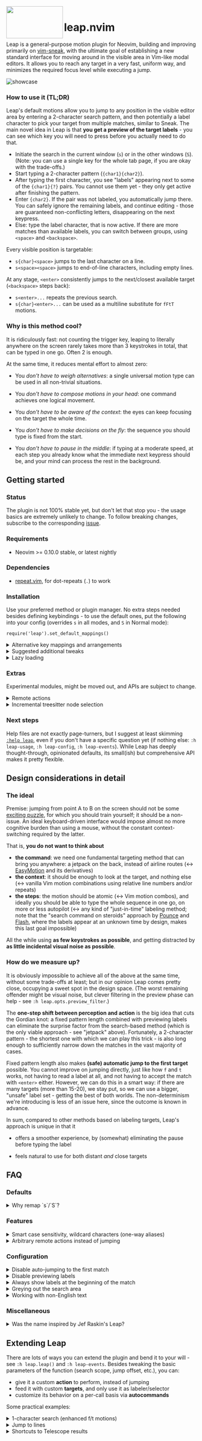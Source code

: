 <img align="left" width="150" height="85" src="../media/kangaroo.png?raw=true">

# leap.nvim

Leap is a general-purpose motion plugin for Neovim, building and improving
primarily on [vim-sneak](https://github.com/justinmk/vim-sneak), with the
ultimate goal of establishing a new standard interface for moving around in the
visible area in Vim-like modal editors. It allows you to reach any target in a
very fast, uniform way, and minimizes the required focus level while executing
a jump.

![showcase](../media/showcase.gif?raw=true)

### How to use it (TL;DR)

Leap's default motions allow you to jump to any position in the visible editor
area by entering a 2-character search pattern, and then potentially a label
character to pick your target from multiple matches, similar to Sneak. The main
novel idea in Leap is that **you get a preview of the target labels** - you can
see which key you will need to press before you actually need to do that.

- Initiate the search in the current window (`s`) or in the other windows
  (`S`). (Note: you can use a single key for the whole tab page, if you are
  okay with the trade-offs.)
- Start typing a 2-character pattern (`{char1}{char2}`).
- After typing the first character, you see "labels" appearing next to some of
  the `{char1}{?}` pairs. You cannot use them yet - they only get active after
  finishing the pattern.
- Enter `{char2}`. If the pair was not labeled, you automatically jump there.
  You can safely ignore the remaining labels, and continue editing - those are
  guaranteed non-conflicting letters, disappearing on the next keypress.
- Else: type the label character, that is now active. If there are more matches
  than available labels, you can switch between groups, using `<space>` and
  `<backspace>`.

Every visible position is targetable:

- `s{char}<space>` jumps to the last character on a line.
- `s<space><space>` jumps to end-of-line characters, including empty lines.

At any stage, `<enter>` consistently jumps to the next/closest available target
(`<backspace>` steps back):

- `s<enter>...` repeats the previous search.
- `s{char}<enter>...` can be used as a multiline substitute for `fFtT` motions.

### Why is this method cool?

It is ridiculously fast: not counting the trigger key, leaping to literally
anywhere on the screen rarely takes more than 3 keystrokes in total, that can be
typed in one go. Often 2 is enough.

At the same time, it reduces mental effort to almost zero:

- You _don't have to weigh alternatives_: a single universal motion type can be
  used in all non-trivial situations.

- You _don't have to compose motions in your head_: one command achieves one
  logical movement.

- You _don't have to be aware of the context_: the eyes can keep focusing on the
  target the whole time.

- You _don't have to make decisions on the fly_: the sequence you should type
  is fixed from the start.

- You _don't have to pause in the middle_: if typing at a moderate speed, at
  each step you already know what the immediate next keypress should be, and
  your mind can process the rest in the background.

## Getting started

### Status

The plugin is not 100% stable yet, but don't let that stop you - the usage
basics are extremely unlikely to change. To follow breaking changes, subscribe
to the corresponding [issue](https://github.com/ggandor/leap.nvim/issues/18).

### Requirements

* Neovim >= 0.10.0 stable, or latest nightly

### Dependencies

* [repeat.vim](https://github.com/tpope/vim-repeat), for dot-repeats (`.`) to
  work

### Installation

Use your preferred method or plugin manager. No extra steps needed besides
defining keybindings - to use the default ones, put the following into your
config (overrides `s` in all modes, and `S` in Normal mode):

`require('leap').set_default_mappings()`

<details>
<summary>Alternative key mappings and arrangements</summary>

Calling `require('leap').set_default_mappings()` is equivalent to:

```lua
vim.keymap.set({'n', 'x', 'o'}, 's', '<Plug>(leap)')
vim.keymap.set('n',             'S', '<Plug>(leap-from-window)')
```

Jump to anywhere in Normal mode with one key:

```lua
vim.keymap.set('n',        's', '<Plug>(leap-anywhere)')
vim.keymap.set({'x', 'o'}, 's', '<Plug>(leap)')
```

Trade-off: if you have multiple windows open on the tab page, you will almost
never get an automatic jump, except if all targets are in the same window.
(This is an intentional restriction: it would be too disorienting if the cursor
could jump in/to a different window than your goal, right before selecting the
target.)

Sneak-style:

```lua
vim.keymap.set({'n', 'x', 'o'}, 's',  '<Plug>(leap-forward)')
vim.keymap.set({'n', 'x', 'o'}, 'S',  '<Plug>(leap-backward)')
vim.keymap.set({'n', 'x', 'o'}, 'gs', '<Plug>(leap-from-window)')
```

See `:h leap-custom-mappings` for more.

</details>

<details>
<summary>Suggested additional tweaks</summary>

Highly recommended: define a preview filter to reduce visual noise and the
blinking effect after the first keypress (`:h leap.opts.preview_filter`). You
can still target any visible positions if needed, but you can define what is
considered an exceptional case ("don't bother me with preview for them").

```lua
-- Exclude whitespace and the middle of alphabetic words from preview:
--   foobar[baaz] = quux
--   ^----^^^--^^-^-^--^
require('leap').opts.preview_filter =
  function (ch0, ch1, ch2)
    return not (
      ch1:match('%s') or
      ch0:match('%a') and ch1:match('%a') and ch2:match('%a')
    )
  end
```

Define equivalence classes for brackets and quotes, in addition to the default
whitespace group:

```lua
require('leap').opts.equivalence_classes = { ' \t\r\n', '([{', ')]}', '\'"`' }
```

Use the traversal keys to repeat the previous motion without explicitly
invoking Leap:

```lua
require('leap.user').set_repeat_keys('<enter>', '<backspace>')
```

</details>

<details>
<summary>Lazy loading</summary>

...is all the rage now, but doing it via your plugin manager is unnecessary, as
Leap lazy loads itself. Using the `keys` feature of lazy.nvim might even cause
[problems](https://github.com/ggandor/leap.nvim/issues/191).

</details>

### Extras

Experimental modules, might be moved out, and APIs are subject to change.

<details>
<summary>Remote actions</summary>

Inspired by [leap-spooky.nvim](https://github.com/ggandor/leap-spooky.nvim),
and [flash.nvim](https://github.com/folke/flash.nvim)'s similar feature.

This function allows you to perform an action in a remote location: it
forgets the current mode or pending operator, lets you leap with the
cursor (to anywhere on the tab page), then continues where it left off.
Once an operation or insertion is finished, it moves the cursor back to
the original position, as if you had operated from the distance.

```lua
vim.keymap.set({'n', 'x', 'o'}, 'gs', function ()
  require('leap.remote').action()
end)
```

Example: `gs{leap}yap`, `vgs{leap}apy`, or `ygs{leap}ap` yank the paragraph at
the position specified by `{leap}`.

Tip: As the remote mode is active until returning to Normal mode again (by any
means), `<ctrl-o>` becomes your friend in Insert mode, or when doing change
operations.

**Swapping regions**

Exchanging two regions of text becomes moderately simple, without needing a
custom plugin: `d{region1} gs{leap}v{region2}p P`. Example (swapping two
words): `diw gs{leap}viwp P`.

With remote text objects (see below), the swap is even simpler, almost on par
with [vim-exchange](https://github.com/tommcdo/vim-exchange): `diw virw{leap}p
P`.

Using remote text objects _and_ combining them with an exchange operator is
pretty much text editing at the speed of thought: `cxiw cxirw{leap}`.

**Icing on the cake, no. 1 - giving input ahead of time**

The `input` parameter lets you feed keystrokes automatically after the jump:

```lua
-- Trigger visual selection right away, so that you can `gs{leap}apy`:
vim.keymap.set({'n', 'o'}, 'gs', function ()
  require('leap.remote').action { input = 'v' }
end)

-- Other ideas: `V` (forced linewise), `K`, `gx`, etc.
```

By feeding text objects as `input`, you can create **remote text objects**, for
an even more intuitive workflow (`yarp{leap}` - "yank a remote paragraph
at..."):

```lua
-- Create remote versions of all a/i text objects by inserting `r`
-- into the middle (`iw` becomes `irw`, etc.).
-- A trick to avoid having to create separate hardcoded mappings for
-- each text object: when entering `ar`/`ir`, consume the next
-- character, and create the input from that character concatenated to
-- `a`/`i`.
do
  local remote_text_object = function (prefix)
     local ok, ch = pcall(vim.fn.getcharstr)  -- pcall for handling <C-c>
     if not ok or (ch == vim.keycode('<esc>')) then
       return
     end
     require('leap.remote').action { input = prefix .. ch }
  end
  vim.keymap.set({'x', 'o'}, 'ar', function () remote_text_object('a') end)
  vim.keymap.set({'x', 'o'}, 'ir', function () remote_text_object('i') end)
end
```

A very handy custom mapping - remote line(s), with optional `count`
(`yaa{leap}`, `y3aa{leap}`):

```lua
vim.keymap.set({'x', 'o'}, 'aa', function ()
  -- Force linewise selection.
  local V = vim.fn.mode(true):match('V') and '' or 'V'
  -- In any case, move horizontally, to trigger operations.
  local input = vim.v.count > 1 and (vim.v.count - 1 .. 'j') or 'hl'
  -- With `count=false` you can skip feeding count to the command
  -- automatically (we need -1 here, see above).
  require('leap.remote').action { input = V .. input, count = false }
end)
```

**Icing on the cake, no. 2 - automatic paste after yanking**

With this, you can clone text objects or regions in the blink of an eye, even
from another window (`yarp{leap}`, and voilà, the remote paragraph appears
there):

```lua
vim.api.nvim_create_autocmd('User', {
  pattern = 'RemoteOperationDone',
  group = vim.api.nvim_create_augroup('LeapRemote', {}),
  callback = function (event)
    -- Do not paste if some special register was in use.
    if vim.v.operator == 'y' and event.data.register == '"' then
      vim.cmd('normal! p')
    end
  end,
})
```

</details>

<details>
<summary>Incremental treesitter node selection</summary>

Besides choosing a label (`R{label}`), in Normal/Visual mode you can also use
the traversal keys for incremental selection. The labels are forced to be safe,
so you can operate on the selection right away (`RRRy`). Traversal can also
"wrap around" backwards (`Rr` selects the root node).

```lua
vim.keymap.set({'x', 'o'}, 'R',  function ()
  require('leap.treesitter').select {
    -- To increase/decrease the selection in a clever-f-like manner,
    -- with the trigger key itself (vRRRRrr...). The default keys
    -- (<enter>/<backspace>) also work, so feel free to skip this.
    opts = require('leap.user').with_traversal_keys('R', 'r')
  }
end)
```

Note that it is worth using (forced) linewise mode (`VRRR...`, `yVR`), as
redundant nodes are filtered out (only the outermost are kept in a given line
range), making the selection much more efficient.

</details>

### Next steps

Help files are not exactly page-turners, but I suggest at least skimming
[`:help leap`](doc/leap.txt), even if you don't have a specific question yet
(if nothing else: `:h leap-usage`, `:h leap-config`, `:h leap-events`). While
Leap has deeply thought-through, opinionated defaults, its small(ish) but
comprehensive API makes it pretty flexible.

## Design considerations in detail

### The ideal

Premise: jumping from point A to B on the screen should not be some [exciting
puzzle](https://www.vimgolf.com/), for which you should train yourself; it
should be a non-issue. An ideal keyboard-driven interface would impose almost no
more cognitive burden than using a mouse, without the constant context-switching
required by the latter.

That is, **you do not want to think about**

- **the command**: we need one fundamental targeting method that can bring you
  anywhere: a jetpack on the back, instead of airline routes (↔
  [EasyMotion](https://github.com/easymotion/vim-easymotion) and its
  derivatives)
- **the context**: it should be enough to look at the target, and nothing else
  (↔ vanilla Vim motion combinations using relative line numbers and/or
  repeats)
- **the steps**: the motion should be atomic (↔ Vim motion combos), and ideally
  you should be able to type the whole sequence in one go, on more or less
  autopilot (↔ any kind of "just-in-time" labeling method; note that the
  "search command on steroids" approach by
  [Pounce](https://github.com/rlane/pounce.nvim) and
  [Flash](https://github.com/folke/flash.nvim), where the labels appear at an
  unknown time by design, makes this last goal impossible)

All the while using **as few keystrokes as possible**, and getting distracted by
**as little incidental visual noise as possible**.

### How do we measure up?

It is obviously impossible to achieve all of the above at the same time, without
some trade-offs at least; but in our opinion Leap comes pretty close, occupying
a sweet spot in the design space. (The worst remaining offender might be visual
noise, but clever filtering in the preview phase can help - see `:h
leap.opts.preview_filter`.)

The **one-step shift between perception and action** is the big idea that cuts
the Gordian knot: a fixed pattern length combined with previewing labels can
eliminate the surprise factor from the search-based method (which is the only
viable approach - see "jetpack" above). Fortunately, a 2-character pattern \-
the shortest one with which we can play this trick - is also long enough to
sufficiently narrow down the matches in the vast majority of cases.

Fixed pattern length also makes **(safe) automatic jump to the first target**
possible. You cannot improve on jumping directly, just like how `f` and `t`
works, not having to read a label at all, and not having to accept the match
with `<enter>` either. However, we can do this in a smart way: if there are
many targets (more than 15-20), we stay put, so we can use a bigger, "unsafe"
label set - getting the best of both worlds. The non-determinism we're
introducing is less of an issue here, since the outcome is known in advance.

In sum, compared to other methods based on labeling targets, Leap's approach is
unique in that it

* offers a smoother experience, by (somewhat) eliminating the pause before
  typing the label

* feels natural to use for both distant _and_ close targets

## FAQ

### Defaults

<details>
<summary>Why remap `s`/`S`?</summary>

Common operations should use the fewest keystrokes and the most comfortable
keys, so it makes sense to take those over by Leap, especially given that both
native commands have synonyms:

Normal mode

- `s` = `cl` (or `xi`)
- `S` = `cc`

Visual mode

- `s` = `c`
- `S` = `Vc`, or `c` if already in linewise mode

If you are not convinced, just head to `:h leap-custom-mappings`.

</details>

### Features

<details>
<summary>Smart case sensitivity, wildcard characters (one-way
aliases)</summary>

The preview phase, unfortunately, makes them impossible, by design: for a
potential match, we might need to show two different labels (corresponding to
two different futures) at the same time.
([1](https://github.com/ggandor/leap.nvim/issues/28),
[2](https://github.com/ggandor/leap.nvim/issues/89#issuecomment-1368885497),
[3](https://github.com/ggandor/leap.nvim/issues/155#issuecomment-1556124351))

</details>

<details>
<summary>Arbitrary remote actions instead of jumping</summary>

Basic template:

```lua
local function remote_action ()
  require('leap').leap {
    target_windows = require('leap.user').get_focusable_windows(),
    action = function (target)
      local winid = target.wininfo.winid
      local lnum, col = unpack(target.pos)  -- 1/1-based indexing!
      -- ... do something at the given position ...
    end,
  }
end
```

See [Extending Leap](#extending-leap) for more.

</details>

### Configuration

<details>
<summary>Disable auto-jumping to the first match</summary>

```lua
require('leap').opts.safe_labels = {}
```

</details>

<details>
<summary>Disable previewing labels</summary>

```lua
require('leap').opts.preview_filter = function () return false end
```

</details>


<details>
<summary>Always show labels at the beginning of the match</summary>

Note: `on_beacons` is an experimental escape hatch, and this workaround depends
on implementation details.

```lua
-- `on_beacons` hooks into `beacons.light_up_beacons`, the function
-- responsible for displaying stuff.
require('leap').opts.on_beacons = function (targets, _, _)
  for _, t in ipairs(targets) do
    -- Overwrite the `offset` value in all beacons.
    -- target.beacon looks like: { <offset>, <extmark_opts> }
    if t.label and t.beacon then t.beacon[1] = 0 end
  end
  -- Returning `true` tells `light_up_beacons` to continue as usual
  -- (`false` would short-circuit).
  return true
end
```

</details>

<details>
<summary>Greying out the search area</summary>

```lua
-- Or just set to grey directly, e.g. { fg = '#777777' },
-- if Comment is saturated.
vim.api.nvim_set_hl(0, 'LeapBackdrop', { link = 'Comment' })
```

</details>

<details>
<summary>Working with non-English text</summary>

If a [`language-mapping`](https://neovim.io/doc/user/map.html#language-mapping)
([`'keymap'`](https://neovim.io/doc/user/options.html#'keymap')) is active,
Leap waits for keymapped sequences as needed and searches for the keymapped
result as expected.

Also check out `opts.equivalence_classes`, that lets you group certain
characters together as mutual aliases, e.g.:

```lua
{
  ' \t\r\n', 'aäàáâãā', 'dḍ', 'eëéèêē', 'gǧğ', 'hḥḫ',
  'iïīíìîı', 'nñ', 'oō', 'sṣšß', 'tṭ', 'uúûüűū', 'zẓ'
}
```

</details>

### Miscellaneous

<details>
<summary>Was the name inspired by Jef Raskin's Leap?</summary>

To paraphrase Steve Jobs about their logo and Turing's poison apple, I wish it
were, but it is a coincidence. "Leap" is just another synonym for "jump", that
happens to rhyme with Sneak. That said, you can think of the name as a
little tribute to the great pioneer of interface design, even though embracing
the modal paradigm is a fundamental difference in Vim's approach.

</details>

## Extending Leap

There are lots of ways you can extend the plugin and bend it to your will - see
`:h leap.leap()` and `:h leap-events`. Besides tweaking the basic parameters of
the function (search scope, jump offset, etc.), you can:

* give it a custom **action** to perform, instead of jumping
* feed it with custom **targets**, and only use it as labeler/selector
* customize its behavior on a per-call basis via **autocommands**

Some practical examples:

<details>
<summary>1-character search (enhanced f/t motions)</summary>

Note: `inpulen` is an experimental feature at the moment, subject to change or
removal.

```lua
do
  local function ft_args (key_specific_args)
    local common_args = {
      inputlen = 1,
      inclusive_op = true,
      opts = {
        case_sensitive = true,
        labels = {},
        -- Match the modes here for which you don't want to use labels.
        safe_labels = vim.fn.mode(1):match('o') and {} or nil,
      },
    }
    return vim.tbl_deep_extend('keep', common_args, key_specific_args)
  end

  local leap = require('leap').leap
  -- This helper function makes it easier to set "clever-f"-like
  -- functionality (https://github.com/rhysd/clever-f.vim), returning
  -- an `opts` table, where:
  -- * the given keys are set as `next_target` and `prev_target`
  -- * `prev_target` is removed from `safe_labels` (if appears there)
  -- * `next_target` is used as the first label
  local with_traversal_keys = require('leap.user').with_traversal_keys
  local f_opts = with_traversal_keys('f', 'F')
  local t_opts = with_traversal_keys('t', 'T')
  -- You can of course set ;/, for both instead:
  -- local ft_opts = with_traversal_keys(';', ',')

  vim.keymap.set({'n', 'x', 'o'}, 'f', function ()
    leap(ft_args({ opts = f_opts, }))
  end)
  vim.keymap.set({'n', 'x', 'o'}, 'F', function ()
    leap(ft_args({ opts = f_opts, backward = true }))
  end)
  vim.keymap.set({'n', 'x', 'o'}, 't', function ()
    leap(ft_args({ opts = t_opts, offset = -1 }))
  end)
  vim.keymap.set({'n', 'x', 'o'}, 'T', function ()
    leap(ft_args({ opts = t_opts, backward = true, offset = -1 }))
  end)
end
```

</details>

<details>
<summary>Jump to lines</summary>

Note: `pattern` is an experimental feature at the moment, subject to
removal.

```lua
local function leap_linewise ()
  local _, l, c = unpack(vim.fn.getpos('.'))
  local pattern =
    '\\v'
    -- Skip 3-3 lines around the cursor.
    .. '(%<'..(math.max(1,l-3))..'l|%>'..(l+3)..'l)'
    -- Cursor column or the last one (if we're beyond that).
    .. '(%'..c..'v|%<'..c..'v$)'
  require('leap').leap {
    pattern = pattern,
    target_windows = { vim.fn.win_getid() },
    opts = { safe_labels = '' }
  }
end
-- For maximum comfort, force linewise selection in
-- the mappings:
vim.keymap.set({'n', 'x', 'o'}, '|', function ()
  local mode = vim.fn.mode(1)
  -- Only force V if not already in it (otherwise it exits Visual mode).
  if not mode:match('n$') and not mode:match('V') then
    vim.cmd('normal! V')
  end
  leap_linewise()
end)
```

</details>

<details>
<summary>Shortcuts to Telescope results</summary>

```lua
-- NOTE: If you try to use this before entering any input, an error is thrown.
-- (Help would be appreciated, if someone knows a fix.)
local function get_targets (buf)
  local pick = require('telescope.actions.state').get_current_picker(buf)
  local scroller = require('telescope.pickers.scroller')
  local wininfo = vim.fn.getwininfo(pick.results_win)[1]
  local top = math.max(
    scroller.top(pick.sorting_strategy, pick.max_results, pick.manager:num_results()),
    wininfo.topline - 1
  )
  local bottom = wininfo.botline - 2  -- skip the current row
  local targets = {}
  for lnum = bottom, top, -1 do  -- start labeling from the closest (bottom) row
    table.insert(targets, { wininfo = wininfo, pos = { lnum + 1, 1 }, pick = pick, })
  end
  return targets
end

local function pick_with_leap (buf)
  require('leap').leap {
    targets = function () return get_targets(buf) end,
    action = function (target)
      target.pick:set_selection(target.pos[1] - 1)
      require('telescope.actions').select_default(buf)
    end,
  }
end

require('telescope').setup {
  defaults = {
    mappings = {
      i = { ['<a-p>'] = pick_with_leap },
    }
  }
}
```

</details>
